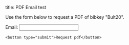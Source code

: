 title: PDF Email test

<div id="pdf-requested" class="mt-5 alert alert-info" style="display: none;">
    <h3>PDF sent</h3>
    <p>An email message containing a code and instructions to download the following paper has been sent to your email address.</p>
</div>
<div id="pdf-error" class="mt-5 alert alert-warning" style="display: none;"></div>

Use the form below to request a PDF of bibkey "Bult20".

<form id="pdf-form" name="pdf-form">
    <input type="hidden" value="bult20" name="bibkey">
    <label for="email">
        Email:
    </label>
    <input type="email" id="email" name="email">

    <button type="submit">Request pdf</button>
</form>

<script>

document.getElementById("pdf-form").addEventListener("submit", function(event) {

    const form = event.currentTarget.parentElement;
    const data = new FormData(form);
    const params = new URLSearchParams(data).toString();


    // Prevent normal form submit
    event.preventDefault();

    fetch(`https://n3vxoalwka.execute-api.eu-west-3.amazonaws.com/default/sendpdf?${params}`, {
        method: 'GET',
        cache: 'no-cache'
    })
    .then(response => {
        switch(response.status) {
            case 404:
                throw new Exception("A pdf could not be found for this bibkey.");
            case 400:
                throw new Exception("The submitted information is not correct, please check your email address.");
            case 500:
                throw new Exception("The PDF service is currently unavaiable, please check again later.")
            default:
                return response;
        }
    })
    .then(() => {
        document.getElementById("pdf-requested").style.display = 'block';
        form.style.display = 'none';
    })
    .catch(error => {
        const errorEl = document.getElementById("pdf-error");
        errorEl.textContent = error.toString();
        errorEl.style.display = "block";
    });
});
</script>
